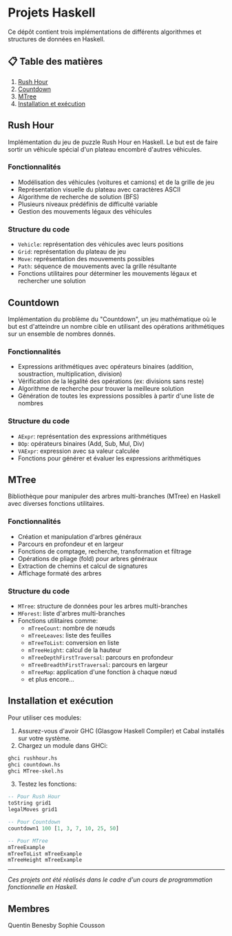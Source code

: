 # Projets Haskell

Ce dépôt contient trois implémentations de différents algorithmes et structures de données en Haskell.

## 📋 Table des matières

1. [Rush Hour](#rush-hour)
2. [Countdown](#countdown)
3. [MTree](#mtree)
4. [Installation et exécution](#installation-et-exécution)

## Rush Hour

Implémentation du jeu de puzzle Rush Hour en Haskell. Le but est de faire sortir un véhicule spécial d'un plateau encombré d'autres véhicules.

### Fonctionnalités
- Modélisation des véhicules (voitures et camions) et de la grille de jeu
- Représentation visuelle du plateau avec caractères ASCII
- Algorithme de recherche de solution (BFS)
- Plusieurs niveaux prédéfinis de difficulté variable
- Gestion des mouvements légaux des véhicules

### Structure du code
- `Vehicle`: représentation des véhicules avec leurs positions
- `Grid`: représentation du plateau de jeu
- `Move`: représentation des mouvements possibles
- `Path`: séquence de mouvements avec la grille résultante
- Fonctions utilitaires pour déterminer les mouvements légaux et rechercher une solution

## Countdown

Implémentation du problème du "Countdown", un jeu mathématique où le but est d'atteindre un nombre cible en utilisant des opérations arithmétiques sur un ensemble de nombres donnés.

### Fonctionnalités
- Expressions arithmétiques avec opérateurs binaires (addition, soustraction, multiplication, division)
- Vérification de la légalité des opérations (ex: divisions sans reste)
- Algorithme de recherche pour trouver la meilleure solution
- Génération de toutes les expressions possibles à partir d'une liste de nombres

### Structure du code
- `AExpr`: représentation des expressions arithmétiques
- `BOp`: opérateurs binaires (Add, Sub, Mul, Div)
- `VAExpr`: expression avec sa valeur calculée
- Fonctions pour générer et évaluer les expressions arithmétiques

## MTree

Bibliothèque pour manipuler des arbres multi-branches (MTree) en Haskell avec diverses fonctions utilitaires.

### Fonctionnalités
- Création et manipulation d'arbres généraux
- Parcours en profondeur et en largeur
- Fonctions de comptage, recherche, transformation et filtrage
- Opérations de pliage (fold) pour arbres généraux
- Extraction de chemins et calcul de signatures
- Affichage formaté des arbres

### Structure du code
- `MTree`: structure de données pour les arbres multi-branches
- `MForest`: liste d'arbres multi-branches
- Fonctions utilitaires comme:
  - `mTreeCount`: nombre de nœuds
  - `mTreeLeaves`: liste des feuilles
  - `mTreeToList`: conversion en liste
  - `mTreeHeight`: calcul de la hauteur
  - `mTreeDepthFirstTraversal`: parcours en profondeur
  - `mTreeBreadthFirstTraversal`: parcours en largeur
  - `mTreeMap`: application d'une fonction à chaque nœud
  - et plus encore...

## Installation et exécution

Pour utiliser ces modules:

1. Assurez-vous d'avoir GHC (Glasgow Haskell Compiler) et Cabal installés sur votre système.
2. Chargez un module dans GHCi:
```bash
ghci rushhour.hs
ghci countdown.hs
ghci MTree-skel.hs
```
3. Testez les fonctions:
```haskell
-- Pour Rush Hour
toString grid1
legalMoves grid1

-- Pour Countdown
countdown1 100 [1, 3, 7, 10, 25, 50]

-- Pour MTree
mTreeExample
mTreeToList mTreeExample
mTreeHeight mTreeExample
```

---

*Ces projets ont été réalisés dans le cadre d'un cours de programmation fonctionnelle en Haskell.*

## Membres

Quentin Benesby
Sophie Cousson